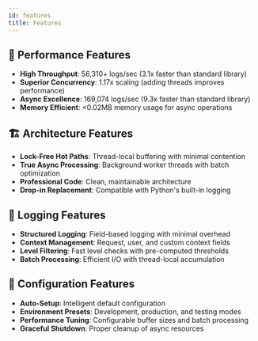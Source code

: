 ```yaml
---
id: features
title: Features
---
```


## 🚀 Performance Features

- **High Throughput**: 56,310+ logs/sec (3.1x faster than standard library)
- **Superior Concurrency**: 1.17x scaling (adding threads improves performance)
- **Async Excellence**: 169,074 logs/sec (9.3x faster than standard library)
- **Memory Efficient**: &lt;0.02MB memory usage for async operations

## 🏗️ Architecture Features

- **Lock-Free Hot Paths**: Thread-local buffering with minimal contention
- **True Async Processing**: Background worker threads with batch optimization
- **Professional Code**: Clean, maintainable architecture
- **Drop-in Replacement**: Compatible with Python's built-in logging

## 📝 Logging Features

- **Structured Logging**: Field-based logging with minimal overhead
- **Context Management**: Request, user, and custom context fields
- **Level Filtering**: Fast level checks with pre-computed thresholds
- **Batch Processing**: Efficient I/O with thread-local accumulation

## 🔧 Configuration Features

- **Auto-Setup**: Intelligent default configuration
- **Environment Presets**: Development, production, and testing modes
- **Performance Tuning**: Configurable buffer sizes and batch processing
- **Graceful Shutdown**: Proper cleanup of async resources



